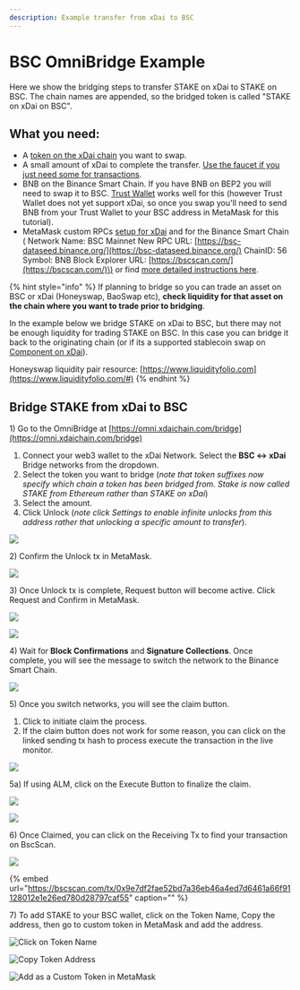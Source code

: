 ```yaml
---
description: Example transfer from xDai to BSC
---
```


# BSC OmniBridge Example

Here we show the bridging steps to transfer STAKE on xDai to STAKE on BSC. The chain names are appended, so the bridged token is called "STAKE on xDai on BSC".

## What you need:

* A [token on the xDai chain](https://blockscout.com/xdai/mainnet/bridged-tokens/eth) you want to swap.
* A small amount of xDai to complete the transfer. [Use the faucet if you just need some for transactions](https://blockscout.com/xdai/mainnet/faucet).
* BNB on the Binance Smart Chain. If you have BNB on BEP2 you will need to swap it to BSC. [Trust Wallet](https://trustwallet.com/) works well for this \(however Trust Wallet does not yet support xDai, so once you swap you'll need to send BNB from your Trust Wallet to your BSC address in MetaMask for this tutorial\).
* MetaMask custom RPCs [setup for xDai](../../wallets/metamask/metamask-setup.md) and for the Binance Smart Chain \( Network Name: BSC Mainnet New RPC URL: [https://bsc-dataseed.binance.org/](https://bsc-dataseed.binance.org/) ChainID: 56 Symbol: BNB Block Explorer URL: [https://bscscan.com/](https://bscscan.com/)\) or find [more detailed instructions here](https://docs.binance.org/smart-chain/wallet/metamask.html).

{% hint style="info" %}
If planning to bridge so you can trade an asset on BSC or xDai \(Honeyswap, BaoSwap etc\), **check liquidity for that asset on the chain where you want to trade prior to bridging**.   
  
In the example below we bridge STAKE on xDai to BSC, but there may not be enough liquidity for trading STAKE on BSC. In this case you can bridge it back to the originating chain \(or if its a supported stablecoin swap on [Component on xDai](https://xdai.component.finance/)\). 

Honeyswap liquidity pair resource: [https://www.liquidityfolio.com](https://www.liquidityfolio.com/#)
{% endhint %}

## Bridge STAKE from xDai to BSC

1\) Go to the OmniBridge at [https://omni.xdaichain.com/bridge](https://omni.xdaichain.com/bridge)

1. Connect your web3 wallet to the xDai Network. Select the **BSC &lt;-&gt; xDai** Bridge networks from the dropdown.
2. Select the token you want to bridge \(_note that token suffixes now specify which chain a token has been bridged from. Stake is now called STAKE from Ethereum rather than STAKE on xDai_\)
3. Select the amount.
4. Click Unlock \(_note click Settings to enable infinite unlocks from this address rather that unlocking a specific amount to transfer_\).

![](../../../.gitbook/assets/omni1.png)

2\) Confirm the Unlock tx in MetaMask.

![](../../../.gitbook/assets/omni2.png)

3\) Once Unlock tx is complete, Request button will become active. Click Request and Confirm in MetaMask.

![](../../../.gitbook/assets/request.png)

![](../../../.gitbook/assets/omni3.png)

4\) Wait for **Block Confirmations** and **Signature Collections**. Once complete, you will see the message to switch the network to the Binance Smart Chain.

![](../../../.gitbook/assets/img4%20%282%29.png)

5\) Once you switch networks, you will see the claim button.

1. Click to initiate claim the process. 
2. If the claim button does not work for some reason, you can click on the linked sending tx hash to process execute the transaction in the live monitor.

![](../../../.gitbook/assets/img5%20%281%29.png)

5a\) If using ALM, click on the Execute Button to finalize the claim.

![](../../../.gitbook/assets/alm1%20%281%29%20%281%29%20%281%29.png)

![](../../../.gitbook/assets/alm2.png)

6\) Once Claimed, you can click on the Receiving Tx to find your transaction on BscScan.

![](../../../.gitbook/assets/receiving.png)

{% embed url="https://bscscan.com/tx/0x9e7df2fae52bd7a36eb46a4ed7d6461a66f91128012e1e26ed780d28797caf55" caption="" %}

7\) To add STAKE to your BSC wallet, click on the Token Name, Copy the address, then go to custom token in MetaMask and add the address.

![Click on Token Name](../../../.gitbook/assets/tokenname.png)

![Copy Token Address](../../../.gitbook/assets/tokenaddress.png)

![Add as a Custom Token in MetaMask](../../../.gitbook/assets/tokentomm.png)

